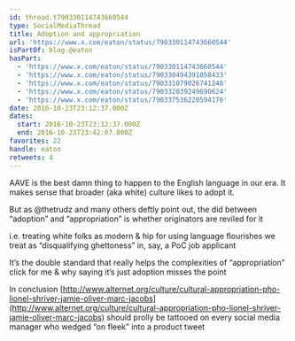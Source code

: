 ```yaml
---
id: thread.t790330114743660544
type: SocialMediaThread
title: Adoption and appropriation
url: 'https://www.x.com/eaton/status/790330114743660544'
isPartOf: blog.@eaton
hasPart:
  - 'https://www.x.com/eaton/status/790330114743660544'
  - 'https://www.x.com/eaton/status/790330494391058433'
  - 'https://www.x.com/eaton/status/790331079026741248'
  - 'https://www.x.com/eaton/status/790332039249690624'
  - 'https://www.x.com/eaton/status/790337536220594176'
date: 2016-10-23T23:12:37.000Z
dates:
  start: 2016-10-23T23:12:37.000Z
  end: 2016-10-23T23:42:07.000Z
favorites: 22
handle: eaton
retweets: 4
---
```

AAVE is the best damn thing to happen to the English language in our era. It makes sense that broader (aka white) culture likes to adopt it.

But as @thetrudz and many others deftly point out, the did between “adoption” and “appropriation” is whether originators are reviled for it

i.e. treating white folks as modern &amp; hip for using language flourishes  we treat as “disqualifying ghettoness” in, say, a PoC job applicant

It’s the double standard that really helps the complexities of “appropriation” click for me &amp; why saying it’s just adoption misses the point

In conclusion [http://www.alternet.org/culture/cultural-appropriation-pho-lionel-shriver-jamie-oliver-marc-jacobs](http://www.alternet.org/culture/cultural-appropriation-pho-lionel-shriver-jamie-oliver-marc-jacobs) should prolly be tattooed on every social media manager who wedged “on fleek” into a product tweet
